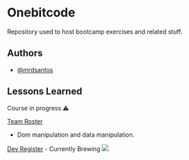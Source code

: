 # Onebitcode

Repository used to host bootcamp exercises and related stuff.


## Authors

- [@mrdsantos](https://www.github.com/mrdsantos)


## Lessons Learned
Course in progress ⚠️

[Team Roster](https://mrdsantos.github.io/onebitcode/javascript_dom/escalacao_time_exercise)
 - Dom manipulation and data manipulation.


[Dev Register](https://mrdsantos.github.io/onebitcode/javascript_dom/cadastro_de_dev-exercise) - Currently Brewing <img src="https://img.icons8.com/external-mixed-line-solid-yogi-aprelliyanto/16/null/external-cauldron-halloween-mixed-line-solid-yogi-aprelliyanto.png"/>


